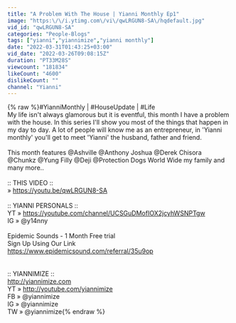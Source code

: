```yaml
---
title: "A Problem With The House | Yianni Monthly Ep1"
image: "https:\/\/i.ytimg.com\/vi\/qwLRGUN8-SA\/hqdefault.jpg"
vid_id: "qwLRGUN8-SA"
categories: "People-Blogs"
tags: ["yianni","yiannimize","yianni monthly"]
date: "2022-03-31T01:43:25+03:00"
vid_date: "2022-03-26T09:08:15Z"
duration: "PT33M28S"
viewcount: "181834"
likeCount: "4600"
dislikeCount: ""
channel: "Yianni"
---
```

{% raw %}#YianniMonthly  |  #HouseUpdate  |  #Life<br />My life isn't always glamorous but it is eventful, this month I have a problem with the house. In this series I'll show you most of the things that happen in my day to day. A lot of people will know me as an entrepreneur, in 'Yianni monthly' you'll get to meet 'Yianni' the husband, father and friend.<br /><br />This month features @Ashville  @Anthony Joshua @Derek Chisora @Chunkz @Yung Filly @Deji @Protection Dogs World Wide my family and many more..<br /><br />:: THIS  VIDEO ::<br />» <a rel="nofollow" target="blank" href="https://youtu.be/qwLRGUN8-SA">https://youtu.be/qwLRGUN8-SA</a><br /><br />:: YIANNI PERSONALS ::<br />YT » <a rel="nofollow" target="blank" href="https://youtube.com/channel/UCSGuDMofIOX2jcyhWSNPTgw">https://youtube.com/channel/UCSGuDMofIOX2jcyhWSNPTgw</a><br />IG » @y14nny<br /><br />Epidemic Sounds - 1 Month Free trial<br />Sign Up Using Our Link<br /><a rel="nofollow" target="blank" href="https://www.epidemicsound.com/referral/35u9op">https://www.epidemicsound.com/referral/35u9op</a><br /><br /><br />:: YIANNIMIZE ::<br /><a rel="nofollow" target="blank" href="http://yiannimize.com">http://yiannimize.com</a><br />YT » <a rel="nofollow" target="blank" href="http://youtube.com/yiannimize">http://youtube.com/yiannimize</a><br />FB » @yiannimize<br />IG » @yiannimize<br />TW » @yiannimize{% endraw %}

